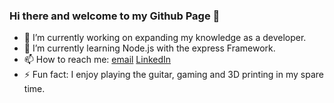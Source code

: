 ### Hi there and welcome to my Github Page 👋

- 🔭 I’m currently working on expanding my knowledge as a developer.
- 🌱 I’m currently learning Node.js with the express Framework.
- 📫 How to reach me: [email](dhowai.dev@gmail.com) [LinkedIn](https://www.linkedin.com/in/daryl-howai-934444211/)
- ⚡ Fun fact: I enjoy playing the guitar, gaming and 3D printing in my spare time.

<!--
**dhowai/dhowai** is a ✨ _special_ ✨ repository because its `README.md` (this file) appears on your GitHub profile.

Here are some ideas to get you started:

- 🔭 I’m currently working on ...
- 🌱 I’m currently learning ...
- 👯 I’m looking to collaborate on ...
- 🤔 I’m looking for help with ...
- 💬 Ask me about ...
- 📫 How to reach me: ...
- 😄 Pronouns: ...
- ⚡ Fun fact: ...
-->

